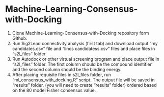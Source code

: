 # Machine-Learning-Consensus-with-Docking
1.  Clone Machine-Learning-Consensus-with-Docking repository form Github.
2.  Run Sig2Lead connectivity analysis (first tab) and download output “my candidates.csv” file and “lincs candidatess.csv” files and place files in “s2l_files” folder
3.  Run Autodock or other virtual screening program and place output file in “s2l_files” folder.  The first column should be the compound identifier and the second column should be the binding energy. 
4.  After placing requisite files in s2l_files folder, run “ml_consensus_with_docking.R” script.  The output file will be saved in “results” folder, (you will need to create “results” folder) ordered based on the 80 model Fisher consensus value.
